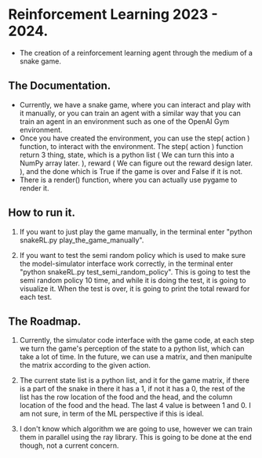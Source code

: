 # Reinforcement Learning 2023 - 2024. 

- The creation of a reinforcement learning agent through the medium of a snake game. 

## The Documentation. 

- Currently, we have a snake game, where you can interact and play with it manually, or you can train an agent with a similar way that you can train an agent in an environment such as one of the OpenAI Gym environment. 
- Once you have created the environment, you can use the step( action ) function, to interact with the environment. The step( action ) function return 3 thing, state, which is a python list ( We can turn this into a NumPy array later. ), reward ( We can figure out the reward design later. ), and the done which is True if the game is over and False if it is not. 
- There is a render() function, where you can actually use pygame to render it. 

## How to run it. 

1. If you want to just play the game manually, in the terminal enter "python snakeRL.py play_the_game_manually". 

2. If you want to test the semi random policy which is used to make sure the model-simulator interface work correctly, in the terminal enter "python snakeRL.py test_semi_random_policy". This is going to test the semi random policy 10 time, and while it is doing the test, it is going to visualize it. When the test is over, it is going to print the total reward for each test. 

## The Roadmap. 

1. Currently, the simulator code interface with the game code, at each step we turn the game's perception of the state to a python list, which can take a lot of time. In the future, we can use a matrix, and then manipulte the matrix according to the given action. 

2. The current state list is a python list, and it for the game matrix, if there is a part of the snake in there it has a 1, if not it has a 0, the rest of the list has the row location of the food and the head, and the column location of the food and the head. The last 4 value is between 1 and 0. I am not sure, in term of the ML perspective if this is ideal. 

3. I don't know which algorithm we are going to use, however we can train them in parallel using the ray library. This is going to be done at the end though, not a current concern. 

